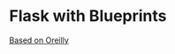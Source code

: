 # Flask with Blueprints

[Based on Oreilly](https://learning.oreilly.com/library/view/flask-blueprints/9781784394783)